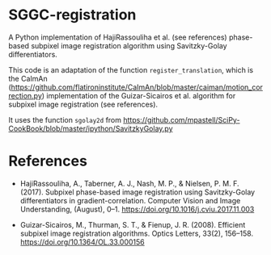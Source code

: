 SGGC-registration
=================
A Python implementation of HajiRassouliha et al. (see references) phase-based subpixel image registration algorithm using Savitzky-Golay differentiators.

This code is an adaptation of the function `register_translation`, which is the CaImAn (https://github.com/flatironinstitute/CaImAn/blob/master/caiman/motion_correction.py) implementation of the Guizar-Sicairos et al. algorithm for subpixel image registration (see references).

It uses the function `sgolay2d` from https://github.com/mpastell/SciPy-CookBook/blob/master/ipython/SavitzkyGolay.py

# References
* HajiRassouliha, A., Taberner, A. J., Nash, M. P., & Nielsen, P. M. F. (2017). Subpixel phase-based image registration using Savitzky-Golay differentiators in gradient-correlation. Computer Vision and Image Understanding, (August), 0–1. https://doi.org/10.1016/j.cviu.2017.11.003

* Guizar-Sicairos, M., Thurman, S. T., & Fienup, J. R. (2008). Efficient subpixel image registration algorithms. Optics Letters, 33(2), 156–158. https://doi.org/10.1364/OL.33.000156
